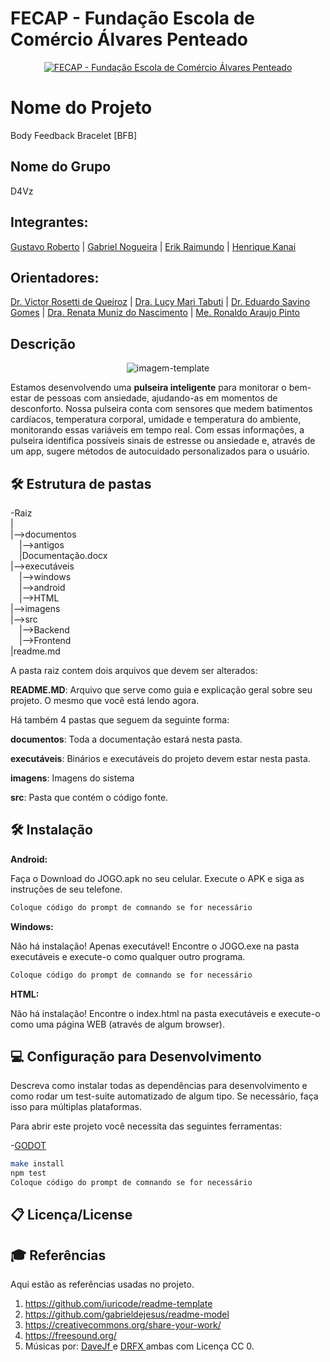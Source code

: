 # FECAP - Fundação Escola de Comércio Álvares Penteado

<p align="center">
<a href= "https://www.fecap.br/"><img src="https://encrypted-tbn0.gstatic.com/images?q=tbn:ANd9GcRhZPrRa89Kma0ZZogxm0pi-tCn_TLKeHGVxywp-LXAFGR3B1DPouAJYHgKZGV0XTEf4AE&usqp=CAU" alt="FECAP - Fundação Escola de Comércio Álvares Penteado" border="0"></a>
</p>

# Nome do Projeto

<p>Body Feedback Bracelet [BFB]</p>

## Nome do Grupo

<P>D4Vz</P>

## Integrantes:
<a href="https://github.com/DevGustar">Gustavo Roberto</a> |
<a href="https://github.com/NogGab">Gabriel Nogueira</a> |
<a href="https://github.com/ErikRaimundo">Erik Raimundo</a> |
<a href="https://github.com/eijikanai">Henrique Kanai</a>

## Orientadores:
<a href="https://www.linkedin.com/in/victorbarq/?originalSubdomain=br">Dr. Victor Rosetti de Queiroz</a> |
<a href="https://www.linkedin.com/in/lucymari/?originalSubdomain=br">Dra. Lucy Mari Tabuti</a> |
<a href="https://www.linkedin.com/in/eduardo-savino-gomes-77833a10/">Dr. Eduardo Savino Gomes</a> |
<a href="https://www.linkedin.com/in/remuniz/">Dra. Renata Muniz do Nascimento</a> |
<a href="https://www.linkedin.com/in/ronaldo-araujo-pinto-3542811a/">Me. Ronaldo Araujo Pinto</a>

## Descrição

<p align="center">
<img src="https://i.ibb.co/QKpm0sD/imagem-template.webp" alt="imagem-template" border="0">
</p>

<p>Estamos desenvolvendo uma <strong>pulseira inteligente</strong> para monitorar o bem-estar de pessoas com ansiedade, ajudando-as em momentos de desconforto. Nossa pulseira conta com sensores que medem batimentos cardíacos, temperatura corporal, umidade e temperatura do ambiente, monitorando essas variáveis em tempo real. Com essas informações, a pulseira identifica possíveis sinais de estresse ou ansiedade e, através de um app, sugere métodos de autocuidado personalizados para o usuário.</p>

## 🛠 Estrutura de pastas

-Raiz<br>
|<br>
|-->documentos<br>
  &emsp;|-->antigos<br>
  &emsp;|Documentação.docx<br>
|-->executáveis<br>
  &emsp;|-->windows<br>
  &emsp;|-->android<br>
  &emsp;|-->HTML<br>
|-->imagens<br>
|-->src<br>
  &emsp;|-->Backend<br>
  &emsp;|-->Frontend<br>
|readme.md<br>

A pasta raiz contem dois arquivos que devem ser alterados:

<b>README.MD</b>: Arquivo que serve como guia e explicação geral sobre seu projeto. O mesmo que você está lendo agora.

Há também 4 pastas que seguem da seguinte forma:

<b>documentos</b>: Toda a documentação estará nesta pasta.

<b>executáveis</b>: Binários e executáveis do projeto devem estar nesta pasta.

<b>imagens</b>: Imagens do sistema

<b>src</b>: Pasta que contém o código fonte.

## 🛠 Instalação

<b>Android:</b>

Faça o Download do JOGO.apk no seu celular.
Execute o APK e siga as instruções de seu telefone.

```sh
Coloque código do prompt de comnando se for necessário
```

<b>Windows:</b>

Não há instalação! Apenas executável!
Encontre o JOGO.exe na pasta executáveis e execute-o como qualquer outro programa.

```sh
Coloque código do prompt de comnando se for necessário
```

<b>HTML:</b>

Não há instalação!
Encontre o index.html na pasta executáveis e execute-o como uma página WEB (através de algum browser).

## 💻 Configuração para Desenvolvimento

Descreva como instalar todas as dependências para desenvolvimento e como rodar um test-suite automatizado de algum tipo. Se necessário, faça isso para múltiplas plataformas.

Para abrir este projeto você necessita das seguintes ferramentas:

-<a href="https://godotengine.org/download">GODOT</a>

```sh
make install
npm test
Coloque código do prompt de comnando se for necessário
```

## 📋 Licença/License


## 🎓 Referências

Aqui estão as referências usadas no projeto.

1. <https://github.com/iuricode/readme-template>
2. <https://github.com/gabrieldejesus/readme-model>
3. <https://creativecommons.org/share-your-work/>
4. <https://freesound.org/>
5. Músicas por: <a href="https://freesound.org/people/DaveJf/sounds/616544/"> DaveJf </a> e <a href="https://freesound.org/people/DRFX/sounds/338986/"> DRFX </a> ambas com Licença CC 0.
